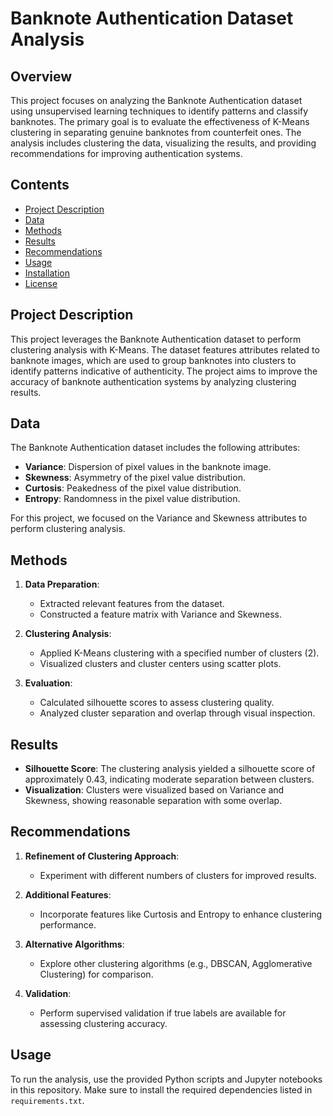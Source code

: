 # Banknote Authentication Dataset Analysis

## Overview

This project focuses on analyzing the Banknote Authentication dataset using unsupervised learning techniques to identify patterns and classify banknotes. The primary goal is to evaluate the effectiveness of K-Means clustering in separating genuine banknotes from counterfeit ones. The analysis includes clustering the data, visualizing the results, and providing recommendations for improving authentication systems.

## Contents

- [Project Description](#project-description)
- [Data](#data)
- [Methods](#methods)
- [Results](#results)
- [Recommendations](#recommendations)
- [Usage](#usage)
- [Installation](#installation)
- [License](#license)

## Project Description

This project leverages the Banknote Authentication dataset to perform clustering analysis with K-Means. The dataset features attributes related to banknote images, which are used to group banknotes into clusters to identify patterns indicative of authenticity. The project aims to improve the accuracy of banknote authentication systems by analyzing clustering results.

## Data

The Banknote Authentication dataset includes the following attributes:
- **Variance**: Dispersion of pixel values in the banknote image.
- **Skewness**: Asymmetry of the pixel value distribution.
- **Curtosis**: Peakedness of the pixel value distribution.
- **Entropy**: Randomness in the pixel value distribution.

For this project, we focused on the Variance and Skewness attributes to perform clustering analysis.

## Methods

1. **Data Preparation**:
   - Extracted relevant features from the dataset.
   - Constructed a feature matrix with Variance and Skewness.

2. **Clustering Analysis**:
   - Applied K-Means clustering with a specified number of clusters (2).
   - Visualized clusters and cluster centers using scatter plots.

3. **Evaluation**:
   - Calculated silhouette scores to assess clustering quality.
   - Analyzed cluster separation and overlap through visual inspection.

## Results

- **Silhouette Score**: The clustering analysis yielded a silhouette score of approximately 0.43, indicating moderate separation between clusters.
- **Visualization**: Clusters were visualized based on Variance and Skewness, showing reasonable separation with some overlap.

## Recommendations

1. **Refinement of Clustering Approach**:
   - Experiment with different numbers of clusters for improved results.

2. **Additional Features**:
   - Incorporate features like Curtosis and Entropy to enhance clustering performance.

3. **Alternative Algorithms**:
   - Explore other clustering algorithms (e.g., DBSCAN, Agglomerative Clustering) for comparison.

4. **Validation**:
   - Perform supervised validation if true labels are available for assessing clustering accuracy.

## Usage

To run the analysis, use the provided Python scripts and Jupyter notebooks in this repository. Make sure to install the required dependencies listed in `requirements.txt`.

